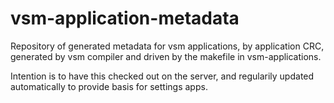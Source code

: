 # vsm-application-metadata

Repository of generated metadata for vsm applications, by application CRC, generated by vsm compiler and driven by the makefile in vsm-applications.

Intention is to have this checked out on the server, and regularily updated automatically to provide basis for settings apps.

